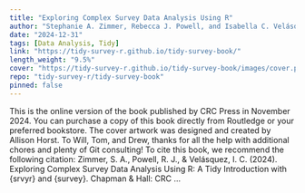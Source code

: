 ```yaml
---
title: "Exploring Complex Survey Data Analysis Using R"
author: "Stephanie A. Zimmer, Rebecca J. Powell, and Isabella C. Velásquez"
date: "2024-12-31"
tags: [Data Analysis, Tidy]
link: "https://tidy-survey-r.github.io/tidy-survey-book/"
length_weight: "9.5%"
cover: "https://tidy-survey-r.github.io/tidy-survey-book/images/cover.png"
repo: "tidy-survey-r/tidy-survey-book"
pinned: false
---
```


This is the online version of the book published by CRC Press in November 2024. You can purchase a copy of this book directly from Routledge or your preferred bookstore. The cover artwork was designed and created by Allison Horst. To Will, Tom, and Drew, thanks for all the help with additional chores and plenty of Git consulting! To cite this book, we recommend the following citation: Zimmer, S. A., Powell, R. J., & Velásquez, I. C. (2024). Exploring Complex Survey Data Analysis Using R: A Tidy Introduction with {srvyr} and {survey}. Chapman & Hall: CRC ...
